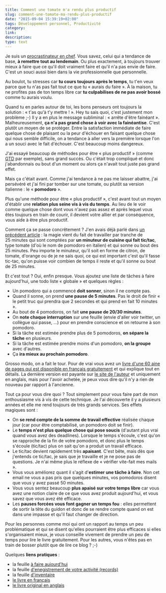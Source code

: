 ```yaml
---
title: Comment une tomate m'a rendu plus productif
slug: comment-une-tomate-ma-rendu-plus-productif
date: "2015-09-04 15:39:19+02:00"
tags: Développement personnel, Productivité
category: 
link: 
description: 
type: text
---
```


Je suis un [procrastinateur en chef](https://fr.wikipedia.org/wiki/Procrastination). Vous savez, celui qui a tendance de base, __à remettre tout au lendemain__. Ou plus exactement, à toujours trouver mieux à faire que ce qu'il doit vraiment faire et qu'il n'a pas envie de faire. C'est un souci aussi bien dans la vie professionnelle que personnelle.<!-- TEASER_END -->

Au boulot, tu stresses car __tu cours toujours après le temps__, tu t'en veux parce que tu n'as pas fait tout ce que tu « aurais du faire ». À la maison, tu ne profites pas de ton temps libre car __tu culpabilises de ne pas avoir bossé__ comme tu aurais voulu.

Quand tu en parles autour de toi, les bons penseurs ont toujours la solution : « t'as qu'à t'y mettre ! ». Hey tu sais quoi, c'est justement mon problème ;-) Il y a en plus le message subliminal : « arrête d'être fainéant ». Malheureusement, __ça n'a pas grand chose à voir avec la fainéantise__. C'est plutôt un moyen de se protéger. Entre la satisfaction immédiate de faire quelque chose de plaisant ou la peur d'échouer en faisant quelque chose qui nous semble difficile, on a tendance à aller vers la première lorsque l'on a un souci avec le fait d'échouer. C'est beaucoup moins dangereux.

J'ai essayé beaucoup de méthodes pour être « plus productif » (comme [GTD](https://fr.wikipedia.org/wiki/Getting_Things_Done) par exemple), sans grand succès. Ou c'était trop compliqué et donc j'abandonnais ou bout d'un moment ou alors ça n'avait tout juste pas grand effet.

Mais ça c'était avant. Comme j'ai tendance à ne pas me laisser abattre, j'ai persévéré et j'ai fini par tomber sur une tomate, ou plutôt sa version italienne : le « __pomodoro__ ».

Plus qu'une méthode pour être « plus productif », c'est avant tout un moyen d'établir une __relation plus seine vis à vis du temps__. Au lieu de le voir comme quelque chose dont vous n'avez pas assez et après lequel vous êtes toujours en train de courir, il devient votre allier et par conséquence, vous aide à être plus productif.

Comment ça se passe concrêtement ? J'en avais déjà parlé dans [un précédent article](/blog/fr/travailler-par-tranches-de-25-minutes/) : la magie vient du fait de travailler par tranche de 25 minutes qui sont comptées par __un minuteur de cuisine qui fait tic/tac__, type tomate (d'où le nom de pomodoro en italien) et qui sonne ou bout des 25 minutes. Peu importe le minuteur, qu'il soit en forme de citron, de tomate, d'orange ou de je ne sais quoi, ce qui est important c'est qu'il fasse tic-tac, qu'on puisse voir combien de temps il reste et qu'il sonne ou bout de 25 minutes.

Et c'est tout ? Oui, enfin presque. Vous ajoutez une liste de tâches à faire aujourd'hui, une todo liste « globale » et quelques règles :

- Un pomodoro qui a commencé __doit sonner__, sinon il ne compte pas.
- Quand il sonne, on prend __une pause de 5 minutes__. Pas le droit de finir « le petit truc qui prendra que 2 secondes et qui prend en fait 10 minutes ».
- Au bout de 4 pomodoros, on fait __une pause de 20/30 minutes__.
- On __note chaque interruption__ sur une feuille (envie d'aller voir twitter, un collègue qui passe, …) pour en prendre conscience et on retourne à son pomodoro.
- Si la tâche est estimée prendre plus de 5 pomodoros, __on sépare la tâche__ en plusieurs.
- Si la tâche est estimée prendre moins d'un pomodoro, __on la groupe__ avec d'autres.
- Ça __ira mieux au prochain pomodoro__.

Grosso modo, on a fait le tour. Pour de vrai vous avez un [livre d'une 60 aine de pages qui est disponible en français gratuitement](https://data.jousse.org/pomodoro/TechniquePomodoro.pdf) et qui explique tout en détails. La dernière version est payante sur [le site de l'auteur](http://pomodorotechnique.com/) et uniquement en anglais, mais pour l'avoir achetée, je peux vous dire qu'il n'y a rien de nouveau par rapport à l'ancienne.

Tout ça pour vous dire quoi ? Tout simplement pour vous faire part de mon enthousiasme vis à vis de cette technique. Je l'ai découverte il y a plusieurs années et elle me rend toujours de très grands services. Ses effets magiques sont :

- On __se rend compte de la somme de travail effective__ réalisée chaque jour (car pour être comptabilisé, un pomodoro doit se finir).
- Le __temps n'est plus quelque chose qui pose soucis__ (d'autant plus vrai quand vous avez des deadlines). Lorsque le temps s'écoule, c'est qu'on se rapproche de la fin de votre pomodoro, et donc plus le temps s'écoule (tic/tac) plus on sait qu'on a produit un travail efficace.
- Le tic/tac devient rapidement très __apaisant__. C'est bête, mais dès que j'entends ce tic/tac, je sais que je travaille et je ne pose pas de questions. Je n'ai même plus le réflexe de « vérifier vite-fait mes mails ».
- Vous vous améliorez quant il s'agit d'__estimer une tâche à faire__. Non cet email ne vous a pas pris que quelques minutes, vos pomodoros disent que vous y avez passé 50 minutes.
- Vous vous sentez beaucoup __plus apaisé sur votre temps libre__ car vous avez une notion claire de ce que vous avez produit aujourd'hui, et vous savez que vous avez été efficace.
- Les __pauses forcées vous font gagner un temps fou__ : elles permettent de sortir la tête du guidon et donc de se rendre compte quand on est dans une impasse et qu'il faut changer de direction.

Pour les personnes comme moi qui ont un rapport au temps un peu problématique et qui se disent qu'elles pourraient être plus efficaces si elles s'organisaient mieux, je vous conseille vivement de prendre un peu de temps pour lire le livre gratuitement. Pour les autres, vous n'êtes pas en train de bosser plutôt que de lire ce blog ? ;-)

Quelques __liens pratiques__ :

- la feuille [à faire aujourd'hui](https://data.jousse.org/pomodoro/pomodoro-todotoday-A4.pdf)
- la feuille [d'enegistrement de votre activité (records)](https://data.jousse.org/pomodoro/pomodoro-records-A4.pdf)
- la feuille [d'inventaire](https://data.jousse.org/pomodoro/pomodoro-inventory-A4.pdf)
- [le livre en français](https://data.jousse.org/pomodoro/TechniquePomodoro.pdf)
- [le livre original en anglais](https://data.jousse.org/pomodoro/ThePomodoroTechnique_v1-3.pdf)
